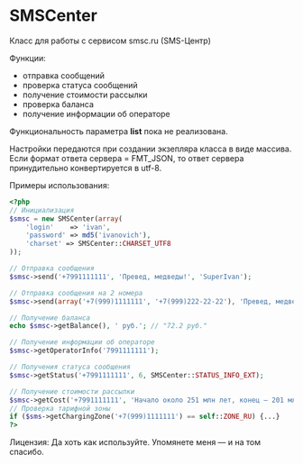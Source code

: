 SMSCenter
=========

Класс для работы с сервисом smsc.ru (SMS-Центр)

Функции:
* отправка сообщений
* проверка статуса сообщений
* получение стоимости рассылки
* проверка баланса
* получение информации об операторе

Функциональность параметра **list** пока не реализована.

Настройки передаются при создании экзепляра класса в виде массива.
Если формат ответа сервера = FMT_JSON, то ответ сервера принудительно конвертируется в utf-8.

Примеры использования:
```php
<?php
// Инициализация
$smsc = new SMSCenter(array(
	'login'	   => 'ivan',
	'password' => md5('ivanovich'),
	'charset' => SMSCenter::CHARSET_UTF8
));

// Отправка сообщения
$smsc->send('+7991111111', 'Превед, медведы!', 'SuperIvan');

// Отправка сообщения на 2 номера
$smsc->send(array('+7(999)1111111', '+7(999)222-22-22'), 'Превед, медведы! Одно сообщение на 2 номера.', 'SuperIvan');

// Получение баланса
echo $smsc->getBalance(), ' руб.'; // "72.2 руб."

// Получение информации об операторе
$smsc->getOperatorInfo('7991111111');

// Получения статуса сообщения
$smsc->getStatus('+7991111111', 6, SMSCenter::STATUS_INFO_EXT);

// Получение стоимости рассылки
$smsc->getCost('+7991111111', 'Начало около 251 млн лет, конец — 201 млн лет назад, длительность около 50 млн лет.');
// Проверка тарифной зоны
if ($sms->getChargingZone('+7(999)1111111') == self::ZONE_RU) {...}
?>
```
Лицензия: Да хоть как используйте. Упомянете меня — и на том спасибо.